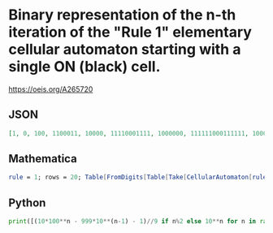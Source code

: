 # Binary representation of the n\-th iteration of the "Rule 1" elementary cellular automaton starting with a single ON \(black\) cell\.
https://oeis.org/A265720
## JSON
```JSON
[1, 0, 100, 1100011, 10000, 11110001111, 1000000, 111111000111111, 100000000, 1111111100011111111, 10000000000, 11111111110001111111111, 1000000000000, 111111111111000111111111111, 100000000000000, 1111111111111100011111111111111, 10000000000000000]
```
## Mathematica
```Mathematica
rule = 1; rows = 20; Table[FromDigits[Table[Take[CellularAutomaton[rule, {{1}, 0}, rows - 1, {All, All}][[k]], {rows - k + 1, rows + k - 1}], {k, 1, rows}][[k]]], {k, 1, rows}]
```
## Python
```Python
print([(10*100**n - 999*10**(n-1) - 1)//9 if n%2 else 10**n for n in range(50)]) # _Karl V. Keller, Jr._, Aug 25 2021
```
